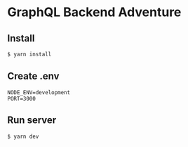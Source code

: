# GraphQL Backend Adventure

## Install
```bash
$ yarn install
```

## Create .env
```
NODE_ENV=development
PORT=3000
```
## Run server
```bash
$ yarn dev
```
